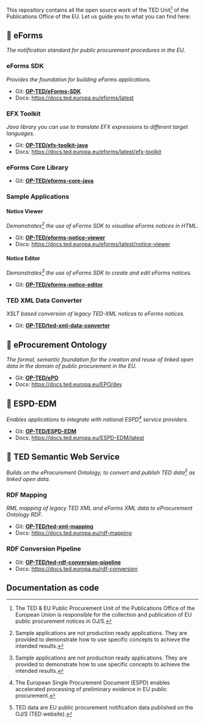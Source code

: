 This repository contains all the open source work of the TED Unit[^ted-unit] of the Publications Office of the EU.
Let us guide you to what you can find here:

[^ted-unit]: The TED & EU Public Procurement Unit of the Publications Office of the European Union is responsible for the collection and publication of EU public procurement notices in OJ/S[^ojs].
[^ojs]: The Supplement of the Official Journal of the European Union (https://ted.europa.eu).
## :diamond_shape_with_a_dot_inside: eForms
_The notification standard for public procurement procedures in the EU._

### eForms SDK
_Provides the foundation for building eForms applications._
- Git: **[OP-TED/eForms-SDK](https://github.com/OP-TED/eForms-SDK)**
- Docs: https://docs.ted.europa.eu/eforms/latest

### EFX Toolkit
_Java library you can use to translate EFX expressions to different target languages._
- Git: [**OP-TED/efx-toolkit-java**]() 
- Docs: https://docs.ted.europa.eu/eforms/latest/efx-toolkit

### eForms Core Library
- Git: [**OP-TED/eforms-core-java**]()

### Sample Applications
[^samples]: Sample applications are not production ready applications. They are provided to demonstrate how to use specific concepts to achieve the intended results.

#### Notice Viewer
_Demonstrates[^samples] the use of eForms SDK to visualise eForms notices in HTML._
- Git: **[OP-TED/eforms-notice-viewer]()**
- Docs: https://docs.ted.europa.eu/eforms/latest/notice-viewer

#### Notice Editor
_Demonstrates[^samples] the use of eForms SDK to create and edit eForms notices._
- Git: [**OP-TED/eforms-notice-editor**](https://github.com/OP-TED/eforms-notice-editor)

### TED XML Data Converter
_XSLT based conversion of legacy TED-XML notices to eForms notices._

- Git: [**OP-TED/ted-xml-data-converter**](https://github.com/OP-TED/ted-xml-data-converter)

## :diamond_shape_with_a_dot_inside: eProcurement Ontology
_The formal, semantic foundation for the creation and reuse of linked open data in the domain of public procurement in the EU._
- Git: [**OP-TED/ePO**](https://github.com/OP-TED/ePO)
- Docs: https://docs.ted.europa.eu/EPO/dev

## :diamond_shape_with_a_dot_inside: ESPD-EDM
_Enables applications to integrate with national ESPD[^espd] service providers._
[^espd]: The European Single Procurement Document (ESPD) enables accelerated processing of preliminary evidence in EU public procurement.

- Git: [**OP-TED/ESPD-EDM**](https://github.com/OP-TED/ESPD-EDM)
- Docs: https://docs.ted.europa.eu/ESPD-EDM/latest

## :diamond_shape_with_a_dot_inside: TED Semantic Web Service
_Builds on the eProcurement Ontology, to convert and publish TED data[^ted-data] as linked open data._

[^ted-data]: TED data are EU public procurement notification data published on the OJ/S (TED website).

### RDF Mapping
_RML mapping of legacy TED XML and eForms XML data to eProcurement Ontology RDF._

- Git: [**OP-TED/ted-xml-mapping**](https://github.com/OP-TED/ted-xml-data-converter)
- Docs: https://docs.ted.europa.eu/rdf-mapping

### RDF Conversion Pipeline
- Git: [**OP-TED/ted-rdf-conversion-pipeline**](https://github.com/OP-TED/ted-rdf-conversion-pipeline)
- Docs: https://docs.ted.europa.eu/rdf-conversion


## Documentation as code
<!--

**Here are some ideas to get you started:**

🙋‍♀️ A short introduction - what is your organization all about?
🌈 Contribution guidelines - how can the community get involved?
👩‍💻 Useful resources - where can the community find your docs? Is there anything else the community should know?
🍿 Fun facts - what does your team eat for breakfast?
🧙 Remember, you can do mighty things with the power of [Markdown](https://docs.github.com/github/writing-on-github/getting-started-with-writing-and-formatting-on-github/basic-writing-and-formatting-syntax)
-->
